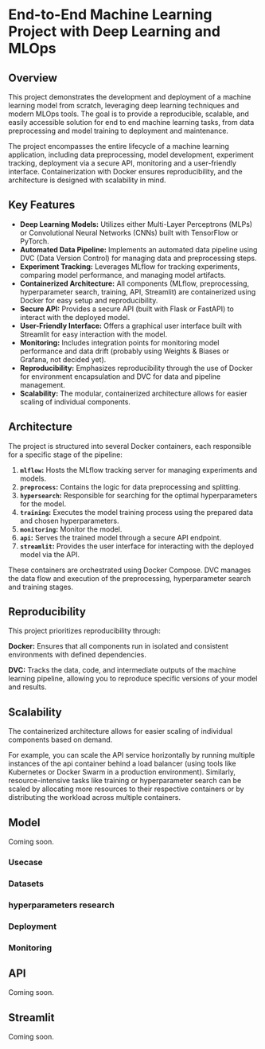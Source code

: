 # End-to-End Machine Learning Project with Deep Learning and MLOps

## Overview

This project demonstrates the development and deployment of a machine learning model from scratch, leveraging deep learning techniques and modern MLOps tools. The goal is to provide a reproducible, scalable, and easily accessible solution for end to end machine learning tasks, from data preprocessing and model training to deployment and maintenance.

The project encompasses the entire lifecycle of a machine learning application, including data preprocessing, model development, experiment tracking, deployment via a secure API, monitoring and a user-friendly interface. Containerization with Docker ensures reproducibility, and the architecture is designed with scalability in mind.

## Key Features

* **Deep Learning Models:** Utilizes either Multi-Layer Perceptrons (MLPs) or Convolutional Neural Networks (CNNs) built with TensorFlow or PyTorch.
* **Automated Data Pipeline:** Implements an automated data pipeline using DVC (Data Version Control) for managing data and preprocessing steps.
* **Experiment Tracking:** Leverages MLflow for tracking experiments, comparing model performance, and managing model artifacts.
* **Containerized Architecture:** All components (MLflow, preprocessing, hyperparameter search, training, API, Streamlit) are containerized using Docker for easy setup and reproducibility.
* **Secure API:** Provides a secure API (built with Flask or FastAPI) to interact with the deployed model.
* **User-Friendly Interface:** Offers a graphical user interface built with Streamlit for easy interaction with the model.
* **Monitoring:** Includes integration points for monitoring model performance and data drift (probably using Weights & Biases or Grafana, not decided yet).
* **Reproducibility:** Emphasizes reproducibility through the use of Docker for environment encapsulation and DVC for data and pipeline management.
* **Scalability:** The modular, containerized architecture allows for easier scaling of individual components.

## Architecture

The project is structured into several Docker containers, each responsible for a specific stage of the pipeline:

1.  **`mlflow`:** Hosts the MLflow tracking server for managing experiments and models.
2.  **`preprocess`:** Contains the logic for data preprocessing and splitting.
3.  **`hypersearch`:** Responsible for searching for the optimal hyperparameters for the model.
4.  **`training`:** Executes the model training process using the prepared data and chosen hyperparameters.
5.  **`monitoring`:** Monitor the model.
6.  **`api`:** Serves the trained model through a secure API endpoint.
7.  **`streamlit`:** Provides the user interface for interacting with the deployed model via the API.

These containers are orchestrated using Docker Compose. DVC manages the data flow and execution of the preprocessing, hyperparameter search and training stages.

## Reproducibility

This project prioritizes reproducibility through:

**Docker:** Ensures that all components run in isolated and consistent environments with defined dependencies.

**DVC:** Tracks the data, code, and intermediate outputs of the machine learning pipeline, allowing you to reproduce specific versions of your model and results.

## Scalability

The containerized architecture allows for easier scaling of individual components based on demand.

For example, you can scale the API service horizontally by running multiple instances of the api container behind a load balancer (using tools like Kubernetes or Docker Swarm in a production environment). Similarly, resource-intensive tasks like training or hyperparameter search can be scaled by allocating more resources to their respective containers or by distributing the workload across multiple containers.

## Model

Coming soon.

### Usecase
### Datasets
### hyperparameters research
### Deployment
### Monitoring

## API

Coming soon.

## Streamlit

Coming soon.
